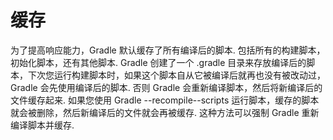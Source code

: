 # 缓存

为了提高响应能力，Gradle 默认缓存了所有编译后的脚本. 包括所有的构建脚本，初始化脚本，还有其他脚本. Gradle 创建了一个 .gradle 目录来存放编译后的脚本，下次您运行构建脚本时，如果这个脚本自从它被编译后就再也没有被改动过，Gradle 会先使用编译后的脚本. 否则 Gradle 会重新编译脚本，然后将新编译后的文件缓存起来. 如果您使用 Gradle --recompile--scripts 运行脚本，缓存的脚本就会被删除，然后新编译后的文件就会再被缓存. 这种方法可以强制 Gradle 重新编译脚本并缓存.

